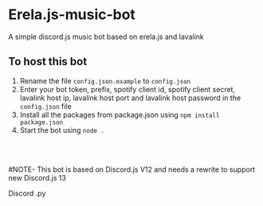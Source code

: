 # Erela.js-music-bot
A simple discord.js music bot based on erela.js and lavalink

## To host this bot 
1. Rename the file `config.json.example` to `config.json`
2. Enter your bot token, prefix, spotify client id, spotify client secret, lavalink host ip, lavalink host port and lavalink host password in the `config.json` file 
3. Install all the packages from package.json using `npm install package.json`
4. Start the bot using `node .`
<br>
<br>

#NOTE- This bot is based on Discord.js V12 and needs a rewrite to support new Discord.js 13

Discord .py 